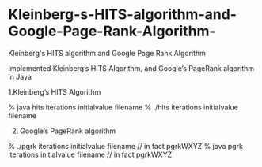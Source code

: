 # Kleinberg-s-HITS-algorithm-and-Google-Page-Rank-Algorithm-
Kleinberg's HITS algorithm and Google Page Rank Algorithm 

Implemented Kleinberg’s HITS Algorithm, and Google’s PageRank algorithm in Java

1.Kleinberg’s HITS Algorithm

% java hits iterations initialvalue filename
% ./hits iterations initialvalue filename

2. Google’s PageRank algorithm

% ./pgrk iterations initialvalue filename // in fact pgrkWXYZ
% java pgrk iterations initialvalue filename // in fact pgrkWXYZ
